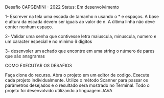 Desafio CAPGEMINI - 2022
Status: Em desenvolvimento


1- Escrever na tela uma escada de tamanho n usando o * e espaços. A base e altura da escada devem ser iguais ao valor de n. A última linha não deve conter nenhum espaço.

2- Validar uma senha que contivesse letra maiuscula, minuscula, numero e um caracter especial e no minimo 6 digitos

3- desenvoler um achado que encontre em uma string o número de pares que são anagramas

COMO EXECUTAR OS DESAFIOS

Faça clone do recurso.
Abra o projeto em um editor de codigo.
Execute cada projeto individualmente.
Utilize o método Scanner para passar os parâmetros desejados e o resultado sera mostrado no Terminal.
Todo o projeto foi desenvolvido utilizando a linguagem JAVA.